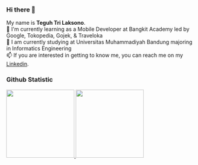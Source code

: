 ### Hi there 👋

<!--
**teguh3l/teguh3l** is a ✨ _special_ ✨ repository because its `README.md` (this file) appears on your GitHub profile.

Here are some ideas to get you started:

- 🔭 I’m currently working on ...
- 🌱 I’m currently learning ...
- 👯 I’m looking to collaborate on ...
- 🤔 I’m looking for help with ...
- 💬 Ask me about ...
- 📫 How to reach me: ...
- 😄 Pronouns: ...
- ⚡ Fun fact: ...
-->

My name is **Teguh Tri Laksono**.\
🔭 I'm currently learning as a Mobile Developer at Bangkit Academy led by Google, Tokopedia, Gojek, & Traveloka\
🌱 I am currently studying at Universitas Muhammadiyah Bandung majoring in Informatics Engineering\
📫 If you are interested in getting to know me, you can reach me on my [Linkedin](https://www.linkedin.com/in/teguh-tri-laksono//).

### Github Statistic
<p align="left">
<a href="https://github.com/teguh3l">
  <img height="180em" src="https://github-readme-stats-eight-theta.vercel.app/api?username=teguh3l&show_icons=true&theme=algolia&include_all_commits=true&count_private=true"/>
  <img height="180em" src="https://github-readme-stats-eight-theta.vercel.app/api/top-langs/?username=teguh3l&layout=compact&layout=compact&theme=algolia"/>
</a>
</p>

